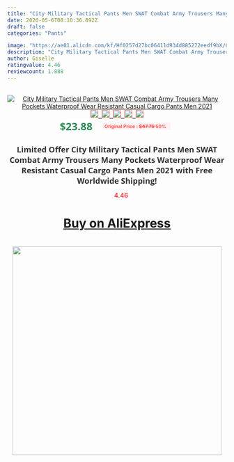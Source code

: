 ```yaml
---
title: "City Military Tactical Pants Men SWAT Combat Army Trousers Many Pockets Waterproof  Wear Resistant Casual Cargo Pants Men 2021"
date: 2020-05-6T08:10:36.892Z
draft: false
categories: "Pants"

image: "https://ae01.alicdn.com/kf/Hf0257d27bc06411d934d885272eedf9bX/City-Military-Tactical-Pants-Men-SWAT-Combat-Army-Trousers-Many-Pockets-Waterproof-Wear-Resistant-Casual-Cargo.jpg"
description: "City Military Tactical Pants Men SWAT Combat Army Trousers Many Pockets Waterproof  Wear Resistant Casual Cargo Pants Men 2021"
author: Giselle
ratingvalue: 4.46
reviewcount: 1.888
---
```

<br>
<div style="text-align: center;">
<a href="https://s.click.aliexpress.com/e/_98B4nx" target="_blank" rel="nofollow noopener noreferrer"><img alt="City Military Tactical Pants Men SWAT Combat Army Trousers Many Pockets Waterproof  Wear Resistant Casual Cargo Pants Men 2021" class="magnifier-image" src="https://ae01.alicdn.com/kf/Hf0257d27bc06411d934d885272eedf9bX/City-Military-Tactical-Pants-Men-SWAT-Combat-Army-Trousers-Many-Pockets-Waterproof-Wear-Resistant-Casual-Cargo.jpg_640x640.jpg">
<br>
<img style="border:1px solid salmon" src="https://ae01.alicdn.com/kf/Hf0257d27bc06411d934d885272eedf9bX/City-Military-Tactical-Pants-Men-SWAT-Combat-Army-Trousers-Many-Pockets-Waterproof-Wear-Resistant-Casual-Cargo.jpg_120x120.jpg">&nbsp;&nbsp;<img style="border:1px solid salmon" src="https://ae01.alicdn.com/kf/H6450f418be074adbab3e8eb0583fdaab4/City-Military-Tactical-Pants-Men-SWAT-Combat-Army-Trousers-Many-Pockets-Waterproof-Wear-Resistant-Casual-Cargo.jpg_120x120.jpg">&nbsp;&nbsp;<img style="border:1px solid salmon" src="https://ae01.alicdn.com/kf/H8d54970df2c64df491198e8d7b8846feU/City-Military-Tactical-Pants-Men-SWAT-Combat-Army-Trousers-Many-Pockets-Waterproof-Wear-Resistant-Casual-Cargo.jpg_120x120.jpg">&nbsp;&nbsp;<img style="border:1px solid salmon" src="https://ae01.alicdn.com/kf/Ha1d1038f71f64c41bedb6f8f6ecf46cbJ/City-Military-Tactical-Pants-Men-SWAT-Combat-Army-Trousers-Many-Pockets-Waterproof-Wear-Resistant-Casual-Cargo.jpg_120x120.jpg">&nbsp;&nbsp;<img style="border:1px solid salmon" src="https://ae01.alicdn.com/kf/He0c298ee6a544f07ad8e9ba7c343f917g/City-Military-Tactical-Pants-Men-SWAT-Combat-Army-Trousers-Many-Pockets-Waterproof-Wear-Resistant-Casual-Cargo.jpg_120x120.jpg"></a></div><br0>
<div style="text-align: center;"><span style="background-color: white; border: 0px; box-sizing: border-box; color: seagreen; display: inline-block; font-family: &quot;open sans&quot; , &quot;arial&quot; , &quot;helvetica&quot; , sans-serif , &quot;heiti&quot;; font-size: 24px; font-stretch: inherit; font-weight: 700; line-height: inherit; margin: 0px 10px 0px 0px; padding: 0px; vertical-align: middle;">$23.88 </span>
<span style="background: rgb(255 , 241 , 241); border-radius: 3px; border: 0px; box-sizing: border-box; color: #ff4747; display: inline-block; font-family: inherit; font-size: 12px; font-stretch: inherit; font-style: inherit; font-variant: inherit; font-weight: 600; line-height: inherit; margin: 0px; padding: 2px 5px; transform: scale(0.9); vertical-align: middle;">Original Price : <b style="text-decoration: line-through;">$47.76 </b> 50%&nbsp;&nbsp;</span></div>
<h1 style="color: #333333; display: inline-block; font-family: &quot;open sans&quot; , &quot;arial&quot; , &quot;helvetica&quot; , sans-serif , &quot;heiti&quot;; font-size: 18px; font-stretch: inherit; font-weight: 700; text-align: center;">Limited Offer City Military Tactical Pants Men SWAT Combat Army Trousers Many Pockets Waterproof  Wear Resistant Casual Cargo Pants Men 2021 with Free Worldwide Shipping!</h1>
<div style="color: #ff4747; text-align: center;">
<img src="https://4.bp.blogspot.com/-M0ZcTcb-5uY/XleCXlxnR4I/AAAAAAAAAEc/OrjgMkXV1oMQFaCRZj5HQwOCBcu3w1FegCPcBGAYYCw/s1600/star.png" style="height: 15px;">&nbsp;<b>4.46</b></div>
<div class="button_cont" align="center"><a class="buynow_a" href="https://s.click.aliexpress.com/e/_98B4nx" target="_blank" rel="nofollow noopener noreferrer"><H1>Buy on AliExpress</H1></a></div><br>
<div class="separator" style="clear: both; text-align: center;">
<img src="https://lh3.googleusercontent.com/-pTy5HemUv9M/XlePHvY0dAI/AAAAAAAAAE4/0nX5iRUoIWY8eMW9Dpxeirr157OZliDIgCLcBGAsYHQ/s1600/badge.gif" width="480">
</div>

